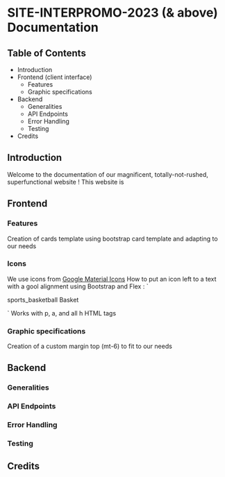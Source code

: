 # SITE-INTERPROMO-2023 (& above) Documentation

## Table of Contents
- Introduction
- Frontend (client interface)
    - Features
    - Graphic specifications
- Backend
    - Generalities
    - API Endpoints
    - Error Handling
    - Testing
- Credits

## Introduction
Welcome to the documentation of our magnificent, totally-not-rushed, superfunctional website !
This website is <TODO>

## Frontend
### Features
Creation of cards template using bootstrap card template and adapting to our needs

### Icons
We use icons from [Google Material Icons](https://fonts.google.com/icons)
How to put an icon left to a text with a gool alignment using Bootstrap and Flex :
`<p class="d-inline-flex align-items-center">
    <span class="material-symbols-outlined">sports_basketball<span>
    Basket
</p>`
Works with p, a, and all h HTML tags

### Graphic specifications
Creation of a custom margin top (mt-6) to fit to our needs

## Backend
### Generalities


### API Endpoints


### Error Handling


### Testing



## Credits
